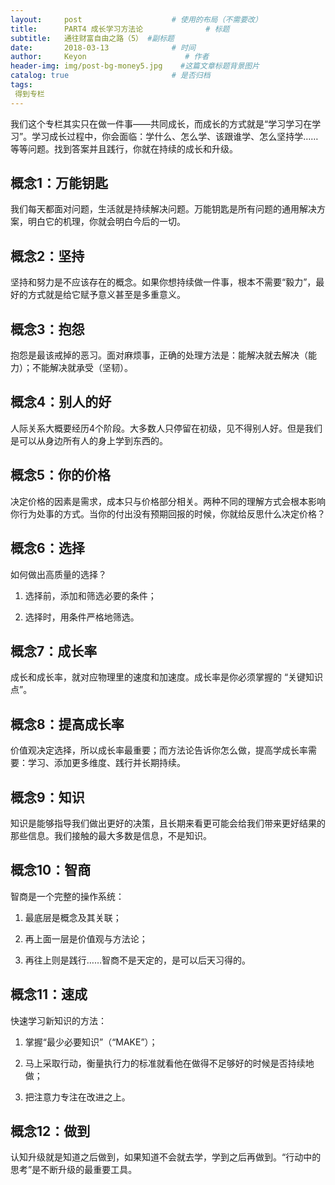 ```yaml
---
layout:     post                    # 使用的布局（不需要改）
title:      PART4 成长学习方法论              # 标题 
subtitle:   通往财富自由之路（5） #副标题
date:       2018-03-13              # 时间
author:     Keyon                      # 作者
header-img: img/post-bg-money5.jpg    #这篇文章标题背景图片
catalog: true                       # 是否归档
tags:
 得到专栏
---
```


我们这个专栏其实只在做一件事——共同成长，而成长的方式就是“学习学习在学习”。学习成长过程中，你会面临：学什么、怎么学、该跟谁学、怎么坚持学……等等问题。找到答案并且践行，你就在持续的成长和升级。

## 概念1：万能钥匙
我们每天都面对问题，生活就是持续解决问题。万能钥匙是所有问题的通用解决方案，明白它的机理，你就会明白今后的一切。

## 概念2：坚持
坚持和努力是不应该存在的概念。如果你想持续做一件事，根本不需要“毅力”，最好的方式就是给它赋予意义甚至是多重意义。

## 概念3：抱怨
抱怨是最该戒掉的恶习。面对麻烦事，正确的处理方法是：能解决就去解决（能力）；不能解决就承受（坚韧）。

## 概念4：别人的好
人际关系大概要经历4个阶段。大多数人只停留在初级，见不得别人好。但是我们是可以从身边所有人的身上学到东西的。

## 概念5：你的价格
决定价格的因素是需求，成本只与价格部分相关。两种不同的理解方式会根本影响你行为处事的方式。当你的付出没有预期回报的时候，你就给反思什么决定价格？

## 概念6：选择
如何做出高质量的选择？

1. 选择前，添加和筛选必要的条件；

2. 选择时，用条件严格地筛选。

## 概念7：成长率
成长和成长率，就对应物理里的速度和加速度。成长率是你必须掌握的 “关键知识点”。

## 概念8：提高成长率
价值观决定选择，所以成长率最重要；而方法论告诉你怎么做，提高学成长率需要：学习、添加更多维度、践行并长期持续。

## 概念9：知识
知识是能够指导我们做出更好的决策，且长期来看更可能会给我们带来更好结果的那些信息。我们接触的最大多数是信息，不是知识。

## 概念10：智商
智商是一个完整的操作系统：

1. 最底层是概念及其关联；

2. 再上面一层是价值观与方法论；

1. 再往上则是践行……智商不是天定的，是可以后天习得的。


## 概念11：速成
快速学习新知识的方法：

1. 掌握“最少必要知识”（“MAKE”）；

2. 马上采取行动，衡量执行力的标准就看他在做得不足够好的时候是否持续地做；

3. 把注意力专注在改进之上。

## 概念12：做到
认知升级就是知道之后做到，如果知道不会就去学，学到之后再做到。“行动中的思考”是不断升级的最重要工具。